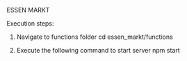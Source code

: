 ESSEN MARKT

Execution steps:
 1. Navigate to functions folder
        cd essen_markt/functions

 2. Execute the following command to start server
        npm start